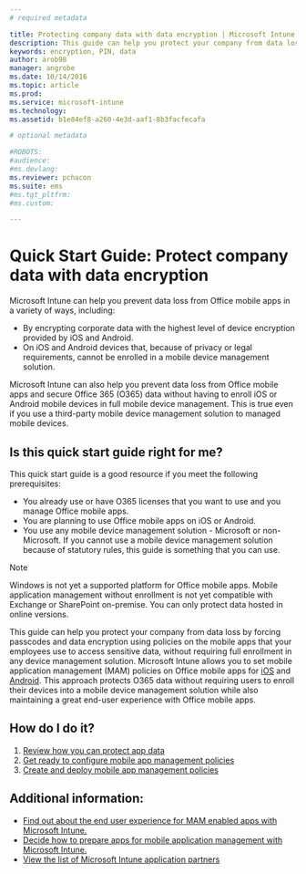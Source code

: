 ```yaml
---
# required metadata

title: Protecting company data with data encryption | Microsoft Intune
description: This guide can help you protect your company from data loss by forcing a passcode and data encryption using a policy on  mobile apps.
keywords: encryption, PIN, data
author: arob98
manager: angrobe
ms.date: 10/14/2016
ms.topic: article
ms.prod:
ms.service: microsoft-intune
ms.technology:
ms.assetid: b1e84ef8-a260-4e3d-aaf1-8b3facfecafa

# optional metadata

#ROBOTS:
#audience:
#ms.devlang:
ms.reviewer: pchacon
ms.suite: ems
#ms.tgt_pltfrm:
#ms.custom:

---
```


# Quick Start Guide: Protect company data with data encryption
Microsoft Intune can help you prevent data loss from Office mobile apps in a variety of ways, including:
- By encrypting corporate data with the highest level of device encryption provided by iOS and Android.
- On iOS and Android devices that, because of privacy or legal requirements, cannot be enrolled in a mobile device management solution.

Microsoft Intune can also help you prevent data loss from Office mobile apps and secure Office 365 (O365) data without having to enroll iOS or Android mobile devices in full mobile device management. This is true even if you use a third-party mobile device management solution to managed mobile devices. 

## Is this quick start guide right for me?
This quick start guide is a good resource if you meet the following prerequisites:
- You already use or have O365 licenses that you want to use and you manage Office mobile apps.
- You are planning to use Office mobile apps on iOS or Android. 
- You use any mobile device management solution - Microsoft or non-Microsoft. If you cannot use a mobile device management solution because of statutory rules, this guide is something that you can use. 

> [!NOTE] 
> Windows is not yet a supported platform for Office mobile apps. Mobile application management without enrollment is not yet compatible with Exchange or SharePoint on-premise. You can only protect data hosted in online versions.

This guide can help you protect your company from data loss by forcing passcodes and data encryption using policies on the mobile apps that your employees use to access sensitive data, without requiring full enrollment in any device management solution. Microsoft Intune allows you to set mobile application management (MAM) policies on Office mobile apps for [iOS](https://products.office.com/en-us/mobile/office-mobile-apps-for-ios) and [Android](https://products.office.com/en-us/mobile/office-mobile-apps-for-android). This approach protects O365 data without requiring users to enroll their devices into a mobile device management solution while also maintaining a great end-user experience with Office mobile apps. 

## How do I do it?
1.	[Review how you can protect app data](/intune/deploy-use/protect-app-data-using-mobile-app-management-policies-with-microsoft-intune) 
2.	[Get ready to configure mobile app management policies](/intune/deploy-use/get-ready-to-configure-mobile-app-management-policies-with-microsoft-intune) 
3.	[Create and deploy mobile app management policies](/intune/deploy-use/create-and-deploy-mobile-app-management-policies-with-microsoft-intune) 

## Additional information:
- [Find out about the end user experience for MAM enabled apps with Microsoft Intune.](/intune/deploy-use/end-user-experience-for-mam-enabled-apps-with-microsoft-intune)
- [Decide how to prepare apps for mobile application management with Microsoft Intune.](/intune/deploy-use/decide-how-to-prepare-apps-for-mobile-application-management-with-microsoft-intune)
- [View the list of Microsoft Intune application partners](https://www.microsoft.com/en-us/cloud-platform/microsoft-intune-partners)
